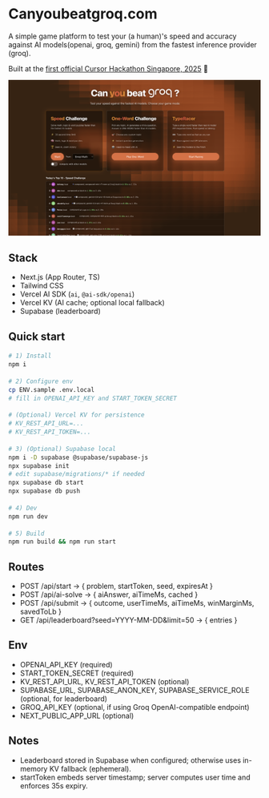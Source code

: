# Canyoubeatgroq.com

A simple game platform to test your (a human)'s speed and accuracy against AI models(openai, groq, gemini) from the fastest inference provider (groq).

Built at the [first official Cursor Hackathon Singapore, 2025](https://luma.com/cursor-hack-sg?tk=VzQhWL) 🎉

![Preview](./app/preview.png)


## Stack
- Next.js (App Router, TS)
- Tailwind CSS
- Vercel AI SDK (`ai`, `@ai-sdk/openai`)
- Vercel KV (AI cache; optional local fallback)
- Supabase (leaderboard)

## Quick start
```bash
# 1) Install
npm i

# 2) Configure env
cp ENV.sample .env.local
# fill in OPENAI_API_KEY and START_TOKEN_SECRET

# (Optional) Vercel KV for persistence
# KV_REST_API_URL=...
# KV_REST_API_TOKEN=...

# 3) (Optional) Supabase local
npm i -D supabase @supabase/supabase-js
npx supabase init
# edit supabase/migrations/* if needed
npx supabase db start
npx supabase db push

# 4) Dev
npm run dev

# 5) Build
npm run build && npm run start
```

## Routes
- POST /api/start → { problem, startToken, seed, expiresAt }
- POST /api/ai-solve → { aiAnswer, aiTimeMs, cached }
- POST /api/submit → { outcome, userTimeMs, aiTimeMs, winMarginMs, savedToLb }
- GET  /api/leaderboard?seed=YYYY-MM-DD&limit=50 → { entries }

## Env
- OPENAI_API_KEY (required)
- START_TOKEN_SECRET (required)
- KV_REST_API_URL, KV_REST_API_TOKEN (optional)
- SUPABASE_URL, SUPABASE_ANON_KEY, SUPABASE_SERVICE_ROLE (optional, for leaderboard)
- GROQ_API_KEY (optional, if using Groq OpenAI-compatible endpoint)
- NEXT_PUBLIC_APP_URL (optional)

## Notes
- Leaderboard stored in Supabase when configured; otherwise uses in-memory KV fallback (ephemeral).
- startToken embeds server timestamp; server computes user time and enforces 35s expiry.
